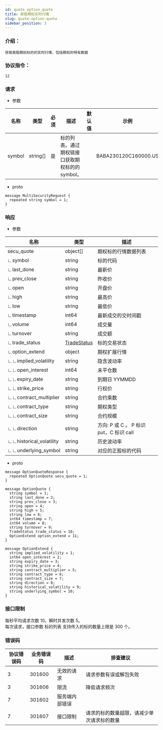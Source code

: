 ```yaml
---
id: quote_option_quote
title: 获取期权实时行情
slug: quote-option-quote
sidebar_position: 3
---
```


### 介绍：
    获取美股期权标的的实时行情，包括期权的特有数据
### 协议指令：
    12
### 请求
* 参数

| 名称 | 类型   | 必须  | 描述      |  默认值  |  示例   |
|-------|-------|-----|---------|-----|----|
| symbol | string[]   | 是  | 标的列表。通过期权链接口获取期权标的的 symbol。  | | BABA230120C160000.US|

* proto
```
message MultiSecurityRequest {
  repeated string symbol = 1;
}
```
### 响应
* 参数

| 名称 | 类型   | 描述  | 
|-------|-------|-----|
|secu_quote|object[]| 期权标的行情数据列表 |
|∟symbol|string| 标的代码 |
|∟last_done|string| 最新价 |
|∟prev_close|string| 昨收价 |
|∟open|string| 开盘价 |
|∟high|string| 最高价 |
|∟low|string| 最低价 |
|∟timestamp|int64| 最新成交的交时间戳 |
|∟volume|int64| 成交量 |
|∟turnover|string| 成交额 |
|∟trade_status|[TradeStatus](../quote-object#tradestatus)| 标的交易状态 |
|∟option_extend|object| 期权扩展行情 |
|∟∟implied_volatility|string| 隐含波动率 |
|∟∟open_interest|int64| 未平仓数 |
|∟∟expiry_date|string| 到期日 YYMMDD|
|∟∟strike_price|string| 行权价 |
|∟∟contract_multiplier|string| 合约乘数 |
|∟∟contract_type|string| 期权类型 |
|∟∟contract_size|string| 合约规模 |
|∟∟direction|string| 方向: P 或 C 。 P 标识 put，C 标识 call|
|∟∟historical_volatility|string| 历史波动率 |
|∟∟underlying_symbol|string| 对应的正股标的代码 |

* proto
```
message OptionQuoteResponse {
  repeated OptionQuote secu_quote = 1;
}

message OptionQuote {
  string symbol = 1;
  string last_done = 2;
  string prev_close = 3;
  string open = 4;
  string high = 5;
  string low = 6;
  int64 timestamp = 7;
  int64 volume = 8;
  string turnover = 9;
  TradeStatus trade_status = 10;
  OptionExtend option_extend = 11;
}

message OptionExtend {
  string implied_volatility = 1;
  int64 open_interest = 2;
  string expiry_date = 3;
  string strike_price = 4;
  string contract_multiplier = 5;
  string contract_type = 6;
  string contract_size = 7;
  string direction = 8;
  string historical_volatility = 9;
  string underlying_symbol = 10;
}
```
### 接口限制
每秒平均请求次数 10。瞬时并发次数 5。    
每次请求，接口参数 标的列表 支持传入的标的数量上限是 300 个。    

### 错误码

| 协议错误码 | 业务错误码   | 描述  | 排查建议 |
|-------|-------|-----|----|
|3 | 301600| 无效的请求 | 请求参数有误或解包失败 |
|3 | 301606| 限流 | 降低请求频次 |
|7 | 301602| 服务端内部错误 ||
|7 | 301607| 接口限制 | 请求的标的数量超限，请减少单次请求标的数量 |
